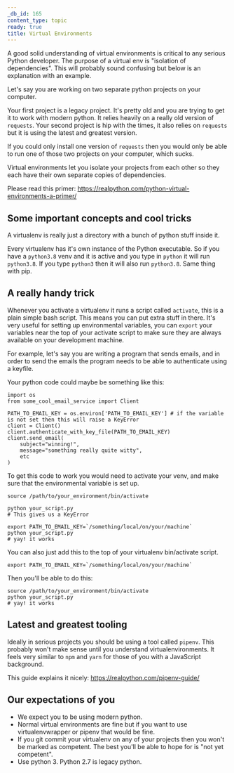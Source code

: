 ```yaml
---
_db_id: 165
content_type: topic
ready: true
title: Virtual Environments
---
```


A good solid understanding of virtual environments is critical to any serious Python developer. The purpose of a virtual env is "isolation of dependencies". This will probably sound confusing but below is an explanation with an example.

Let's say you are working on two separate python projects on your computer.

Your first project is a legacy project. It's pretty old and you are trying to get it to work with modern python. It relies heavily on a really old version of `requests`. Your second project is hip with the times, it also relies on `requests` but it is using the latest and greatest version.

If you could only install one version of `requests` then you would only be able to run one of those two projects on your computer, which sucks.

Virtual environments let you isolate your projects from each other so they each have their own separate copies of dependencies.

Please read this primer: https://realpython.com/python-virtual-environments-a-primer/

## Some important concepts and cool tricks

A virtualenv is really just a directory with a bunch of python stuff inside it.

Every virtualenv has it's own instance of the Python executable. So if you have a `python3.8` venv and it is active and you type in `python` it will run `python3.8`. If you type `python3` then it will also run `python3.8`. Same thing with pip.

## A really handy trick

Whenever you activate a virtualenv it runs a script called `activate`, this is a plain simple bash script. This means you can put extra stuff in there. It's very useful for setting up environmental variables, you can `export` your variables near the top of your activate script to make sure they are always available on your development machine.

For example, let's say you are writing a program that sends emails, and in order to send the emails the program needs to be able to authenticate using a keyfile.

Your python code could maybe be something like this:

```
import os
from some_cool_email_service import Client

PATH_TO_EMAIL_KEY = os.environ['PATH_TO_EMAIL_KEY'] # if the variable is not set then this will raise a KeyError
client = Client()
client.authenticate_with_key_file(PATH_TO_EMAIL_KEY)
client.send_email(
    subject="winning!",
    message="something really quite witty",
    etc
)
```

To get this code to work you would need to activate your venv, and make sure that the environmental variable is set up.

```
source /path/to/your_environment/bin/activate

python your_script.py
# This gives us a KeyError

export PATH_TO_EMAIL_KEY=`/something/local/on/your/machine`
python your_script.py
# yay! it works
```

You can also just add this to the top of your virtualenv bin/activate script.

```
export PATH_TO_EMAIL_KEY=`/something/local/on/your/machine`
```

Then you'll be able to do this:

```
source /path/to/your_environment/bin/activate
python your_script.py
# yay! it works
```

## Latest and greatest tooling

Ideally in serious projects you should be using a tool called `pipenv`. This probably won't make sense until you understand virtualenvironments. It feels very similar to `npm` and `yarn` for those of you with a JavaScript background.

This guide explains it nicely: https://realpython.com/pipenv-guide/

## Our expectations of you

- We expect you to be using modern python.
- Normal virtual environments are fine but if you want to use virtualenvwrapper or pipenv that would be fine.
- If you git commit your virtualenv on any of your projects then you won't be marked as competent. The best you'll be able to hope for is "not yet competent".
- Use python 3. Python 2.7 is legacy python.
